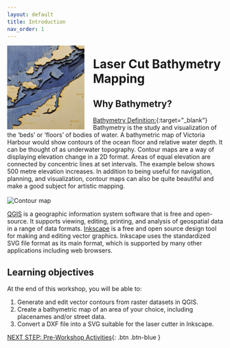 ```yaml
---
layout: default
title: Introduction 
nav_order: 1
---
```

<img src="images/bamfield2.jpg" style="float:left;width:180px;margin-right:20px" alt="image description">

# Laser Cut Bathymetry Mapping

## Why Bathymetry? 

[Bathymetry Definition:](https://oceanservice.noaa.gov/facts/bathymetry.html){:target="_blank"} Bathymetry is the study and visualization of the ‘beds’ or ‘floors’ of bodies of water. A bathymetric map of Victoria Harbour would show contours of the ocean floor and relative water depth. It can be thought of as underwater topography. Contour maps are a way of displaying elevation change in a 2D format. Areas of equal elevation are connected by concentric lines at set intervals. The example below shows 500 metre elevation increases. In addition to being useful for navigation, planning, and visualization, contour maps can also be quite beautiful and make a good subject for artistic mapping.<br> 
<br><img src="images/contour.png" style="width:250px;" alt="Contour map">

[QGIS](https://qgis.org/) is a geographic information system software that is free and open-source. It supports viewing, editing, printing, and analysis of geospatial data in a range of data formats.
[Inkscape](https://inkscape.org/) is a free and open source design tool for making and editing vector graphics. Inkscape uses the standardized SVG file format as its main format, which is supported by many other applications including web browsers.

## Learning objectives

At the end of this workshop, you will be able to:
1. Generate and edit vector contours from raster datasets in QGIS. 
2. Create a bathymetric map of an area of your choice, including placenames and/or street data.
3. Convert a DXF file into a SVG suitable for the laser cutter in Inkscape. 


 
[NEXT STEP: Pre-Workshop Activities](pre-workshop.html){: .btn .btn-blue }
